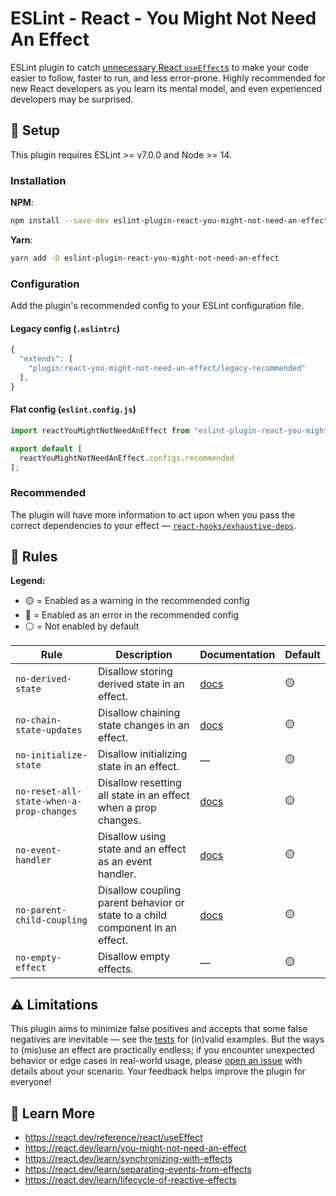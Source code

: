 # ESLint - React - You Might Not Need An Effect

ESLint plugin to catch [unnecessary React `useEffect`s](https://react.dev/learn/you-might-not-need-an-effect) to make your code easier to follow, faster to run, and less error-prone. Highly recommended for new React developers as you learn its mental model, and even experienced developers may be surprised.

## 🚀 Setup

This plugin requires ESLint >= v7.0.0 and Node >= 14.

### Installation

**NPM**:

```bash
npm install --save-dev eslint-plugin-react-you-might-not-need-an-effect
```

**Yarn**:

```bash
yarn add -D eslint-plugin-react-you-might-not-need-an-effect
```

### Configuration

Add the plugin's recommended config to your ESLint configuration file.

#### Legacy config (`.eslintrc`)

```js
{
  "extends": [
    "plugin:react-you-might-not-need-an-effect/legacy-recommended"
  ],
}
```

#### Flat config (`eslint.config.js`)

```js
import reactYouMightNotNeedAnEffect from "eslint-plugin-react-you-might-not-need-an-effect";

export default [
  reactYouMightNotNeedAnEffect.configs.recommended
];
```

### Recommended

The plugin will have more information to act upon when you pass the correct dependencies to your effect — [`react-hooks/exhaustive-deps`](https://www.npmjs.com/package/eslint-plugin-react-hooks).

## 🔎 Rules

**Legend:**
- 🟡 = Enabled as a warning in the recommended config
- 🔴 = Enabled as an error in the recommended config
- ⚪ = Not enabled by default

| Rule | Description | Documentation | Default |
|------|-------------|---------------|---------|
| `no-derived-state` | Disallow storing derived state in an effect. | [docs](https://react.dev/learn/you-might-not-need-an-effect#updating-state-based-on-props-or-state) | 🟡 |
| `no-chain-state-updates` | Disallow chaining state changes in an effect. | [docs](https://react.dev/learn/you-might-not-need-an-effect#chains-of-computations) | 🟡 |
| `no-initialize-state` | Disallow initializing state in an effect. | — | 🟡 |
| `no-reset-all-state-when-a-prop-changes` | Disallow resetting all state in an effect when a prop changes. | [docs](https://react.dev/learn/you-might-not-need-an-effect#resetting-all-state-when-a-prop-changes) | 🟡 |
| `no-event-handler` | Disallow using state and an effect as an event handler. | [docs](https://react.dev/learn/you-might-not-need-an-effect#sharing-logic-between-event-handlers) | 🟡 |
| `no-parent-child-coupling` | Disallow coupling parent behavior or state to a child component in an effect. | [docs](https://react.dev/learn/you-might-not-need-an-effect#notifying-parent-components-about-state-changes) | 🟡 |
| `no-empty-effect` | Disallow empty effects. | — | 🟡 |


## ⚠️ Limitations

This plugin aims to minimize false positives and accepts that some false negatives are inevitable — see the [tests](./test) for (in)valid examples. But the ways to (mis)use an effect are practically endless; if you encounter unexpected behavior or edge cases in real-world usage, please [open an issue](https://github.com/NickvanDyke/eslint-plugin-react-you-might-not-need-an-effect/issues/new) with details about your scenario. Your feedback helps improve the plugin for everyone!

## 📖 Learn More

- https://react.dev/reference/react/useEffect
- https://react.dev/learn/you-might-not-need-an-effect
- https://react.dev/learn/synchronizing-with-effects
- https://react.dev/learn/separating-events-from-effects
- https://react.dev/learn/lifecycle-of-reactive-effects

